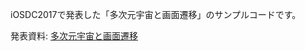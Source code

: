 iOSDC2017で発表した「多次元宇宙と画面遷移」のサンプルコードです。 
 
発表資料: [多次元宇宙と画面遷移](https://speakerdeck.com/haranicle/duo-ci-yuan-yu-zhou-tohua-mian-qian-yi)